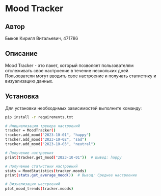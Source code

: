 # Mood Tracker

## Автор
Быков Кирилл Витальевич, 471786

## Описание
Mood Tracker - это пакет, который позволяет пользователям отслеживать свое настроение в течение нескольких дней. Пользователи могут вводить свое настроение и получать статистику и визуализацию данных.

## Установка
Для установки необходимых зависимостей выполните команду:

```bash
pip install -r requirements.txt

# Инициализация трекера настроений
tracker = MoodTracker()
tracker.add_mood("2023-10-01", "happy")
tracker.add_mood("2023-10-02", "sad")
tracker.add_mood("2023-10-03", "neutral")

# Получение настроения
print(tracker.get_mood("2023-10-01"))  # Вывод: happy

# Получение статистики настроений
stats = MoodStatistics(tracker.moods)
print(stats.get_average_mood())  # Вывод: Среднее настроение

# Визуализация настроений
plot_mood_trends(tracker.moods)

